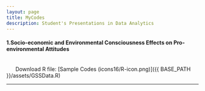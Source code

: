 ```yaml
---
layout: page
title: MyCodes
description: Student's Presentations in Data Analytics
---
```



#### 1.Socio-economic and Environmental Consciousness Effects on Pro-environmental Attitudes
<br/>&nbsp; &nbsp; &nbsp; Download R file:
[Sample Codes (icons16/R-icon.png)]({{ BASE_PATH }}/assets/GSSData.R)
&nbsp; &nbsp; &nbsp; 

---
